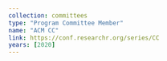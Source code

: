 ```yaml
---
collection: committees
type: "Program Committee Member"
name: "ACM CC"
link: https://conf.researchr.org/series/CC
years: [2020]
---
```

